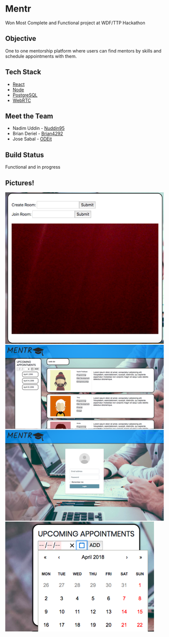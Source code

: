 # Mentr
Won Most Complete and Functional project at WDF/TTP Hackathon

## Objective
One to one mentorship platform where users can find mentors by skills and schedule appointments with them.

## Tech Stack
* [React](https://reactjs.org/)
* [Node](https://nodejs.org/en/)
* [PostgreSQL](https://www.postgresql.org/)
* [WebRTC](https://webrtc.org/)

## Meet the Team
* Nadim Uddin - [Nuddin95](https://github.com/nuddin95) 
* Brian Deriel - [Brian4292](https://github.com/Brian4292) 
* Jose Sabal - [ODEit](https://github.com/ODEit)

## Build Status
Functional and in progress

## Pictures!
![Hello](./public/VideoChat.png?raw=true "Title")
![Hello](./public/Mentors.png?raw=true "Title")
![Hello](./public/Login.png?raw=true "Title")
![Hello](./public/Appointments.png?raw=true "Title")

